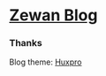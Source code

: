 [Zewan Blog](https://blog.zewan.cc)
================================

### Thanks

Blog theme: [Huxpro](https://github.com/Huxpro/huxpro.github.io/)


